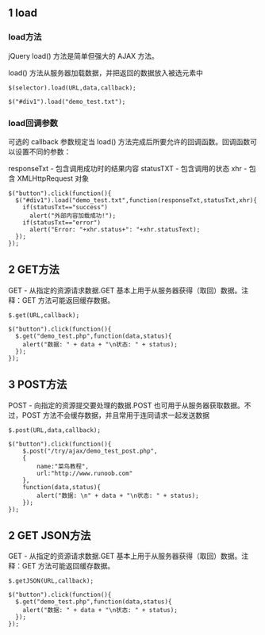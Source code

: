 ## 1 load

### load方法
jQuery load() 方法是简单但强大的 AJAX 方法。

load() 方法从服务器加载数据，并把返回的数据放入被选元素中

```
$(selector).load(URL,data,callback);

$("#div1").load("demo_test.txt");
```

### load回调参数

可选的 callback 参数规定当 load() 方法完成后所要允许的回调函数。回调函数可以设置不同的参数：

responseTxt - 包含调用成功时的结果内容
statusTXT - 包含调用的状态
xhr - 包含 XMLHttpRequest 对象

```
$("button").click(function(){
  $("#div1").load("demo_test.txt",function(responseTxt,statusTxt,xhr){
    if(statusTxt=="success")
      alert("外部内容加载成功!");
    if(statusTxt=="error")
      alert("Error: "+xhr.status+": "+xhr.statusText);
  });
});
```

## 2 GET方法
GET - 从指定的资源请求数据.GET 基本上用于从服务器获得（取回）数据。注释：GET 方法可能返回缓存数据。
```
$.get(URL,callback);

$("button").click(function(){
  $.get("demo_test.php",function(data,status){
    alert("数据: " + data + "\n状态: " + status);
  });
});
```
## 3 POST方法

POST - 向指定的资源提交要处理的数据.POST 也可用于从服务器获取数据。不过，POST 方法不会缓存数据，并且常用于连同请求一起发送数据

```
$.post(URL,data,callback);

$("button").click(function(){
    $.post("/try/ajax/demo_test_post.php",
    {
        name:"菜鸟教程",
        url:"http://www.runoob.com"
    },
    function(data,status){
        alert("数据: \n" + data + "\n状态: " + status);
    });
});
```


## 2 GET JSON方法
GET - 从指定的资源请求数据.GET 基本上用于从服务器获得（取回）数据。注释：GET 方法可能返回缓存数据。
```
$.getJSON(URL,callback);

$("button").click(function(){
  $.get("demo_test.php",function(data,status){
    alert("数据: " + data + "\n状态: " + status);
  });
});
```